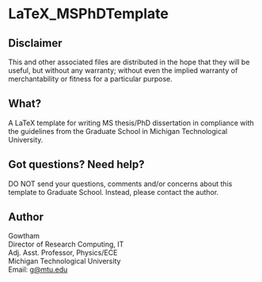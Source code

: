 LaTeX_MSPhDTemplate
================

Disclaimer
-------------------

This and other associated files are distributed in the hope that they will be useful, but without any warranty; without even the implied warranty of merchantability or fitness for a particular purpose.

What?
-------------------

A LaTeX template for writing MS thesis/PhD dissertation in compliance with the guidelines from the Graduate School in Michigan Technological University.


Got questions? Need help?
-------------------

DO NOT send your questions, comments and/or concerns about this template to Graduate School. Instead, please contact the author.


Author
-------------------

Gowtham          
Director of Research Computing, IT             
Adj. Asst. Professor, Physics/ECE               
Michigan Technological University                 
Email: g@mtu.edu

